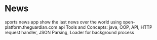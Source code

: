 # News
 sports news app show the last news over the world using open-platform.theguardian.com api
 Tools and Concepts: java, OOP, API, HTTP request handler, JSON Parsing, Loader for background process
